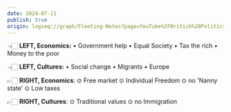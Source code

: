```yaml
---
date: 2024-07-11
publish: true
origin: logseq://graph/Fleeting-Notes?page=YouTube%2FBritish%20Politics%20101%3A%20What%20is%20Left%20%26%20Right%3F
---
```

👈🏻 **LEFT, Economics:** • Government help • Equal Society • Tax the rich • Money to the poor

👈🏻 **LEFT, Cultures:** • Social change • Migrants • Europe

👉🏻 **RIGHT, Economics**: ⊙ Free market ⊙ Individual Freedom ⊙ no 'Nanny state' ⊙ Low taxes

👉🏻 **RIGHT, Cultures**: ⊙ Traditional values ⊙ no Immigration
